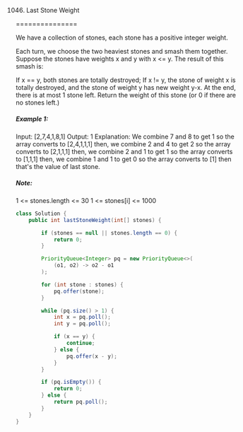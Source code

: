 1046. Last Stone Weight

===============

We have a collection of stones, each stone has a positive integer weight.

Each turn, we choose the two heaviest stones and smash them together.  Suppose the stones have weights x and y with x <= y.  The result of this smash is:

If x == y, both stones are totally destroyed;
If x != y, the stone of weight x is totally destroyed, and the stone of weight y has new weight y-x.
At the end, there is at most 1 stone left.  Return the weight of this stone (or 0 if there are no stones left.)

##### Example 1:

Input: [2,7,4,1,8,1]
Output: 1
Explanation: 
We combine 7 and 8 to get 1 so the array converts to [2,4,1,1,1] then,
we combine 2 and 4 to get 2 so the array converts to [2,1,1,1] then,
we combine 2 and 1 to get 1 so the array converts to [1,1,1] then,
we combine 1 and 1 to get 0 so the array converts to [1] then that's the value of last stone.

##### Note:

1 <= stones.length <= 30
1 <= stones[i] <= 1000

```java
class Solution {
    public int lastStoneWeight(int[] stones) {

        if (stones == null || stones.length == 0) {
            return 0;
        }

        PriorityQueue<Integer> pq = new PriorityQueue<>(
            (o1, o2) -> o2 - o1
        );

        for (int stone : stones) {
            pq.offer(stone);
        }

        while (pq.size() > 1) {
            int x = pq.poll();
            int y = pq.poll();

            if (x == y) {
                continue;
            } else {
                pq.offer(x - y);
            }
        }

        if (pq.isEmpty()) {
            return 0;
        } else {
            return pq.poll();
        }
    }
}
```

